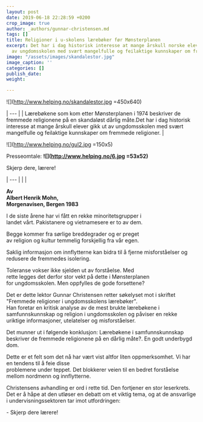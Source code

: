 ```yaml
---
layout: post
date: 2019-06-18 22:28:59 +0200
crop_image: true
author: _authors/gunnar-christensen.md
tags: []
title: Religioner i u-skolens lærebøker før Mønsterplanen
excerpt: Det har i dag historisk interesse at mange årskull norske elever gikk ut
  av ungdomsskolen med svært mangelfulle og feilaktige kunnskaper om fremmede religioner.
image: "/assets/images/skandalestor.jpg"
image_caption: ''
categories: []
publish_date: 
weight: 

---
```


![](http://www.helping.no/skandalestor.jpg =450x640)

| --- |
| Lærebøkene som kom etter Mønsterplanen i 1974 beskriver de fremmede religionene på en skandaløst dårlig måte.Det har i dag historisk interesse at mange årskull elever gikk ut av ungdomsskolen med svært mangelfulle og feilaktige kunnskaper om fremmede religioner. |

![](http://www.helping.no/gul2.jpg =150x5)

Presseomtale: **![](http://www.helping.no/6.jpg =53x52)**

Skjerp dere, lærere!

| --- |
|  |

**Av**  
**Albert Henrik Mohn,**  
**Morgenavisen, Bergen 1983**

I de siste årene har vi fått en rekke minoritetsgrupper i  
landet vårt. Pakistanere og vietnamesere er to av dem.

Begge kommer fra sørlige breddegrader og er preget  
av religion og kultur temmelig forskjellig fra vår egen.

Saklig informasjon om innflytterne kan bidra til å fjerne misforståelser og redusere de fremmedes isolering.

Toleranse vokser ikke sjelden ut av forståelse. Med  
rette legges det derfor stor vekt på dette i Mønsterplanen  
for ungdomsskolen. Men oppfylles de gode forsettene?

Det er dette lektor Gunnar Christensen retter søkelyset mot i skriftet "Fremmede religioner i ungdomsskolens lærebøker".  
Han foretar en kritisk analyse av de mest brukte lærebøkene i samfunnskunnskap og religion i ungdomsskolen og påviser en rekke uriktige informasjoner, utelatelser og misforståelser.

Det munner ut i følgende konklusjon: Lærebøkene i samfunnskunnskap beskriver de fremmede religionene på en dårlig måte?. En godt underbygd dom.

Dette er et felt som det nå har vært vist altfor liten oppmerksomhet. Vi har en tendens til å feie disse  
problemene under teppet. Det blokkerer veien til en bedret forståelse mellom nordmenn og innflytterne.

Christensens avhandling er ord i rette tid. Den fortjener en stor leserkrets. Det er å håpe at den utløser en debatt om et viktig tema, og at de ansvarlige i undervisningssektoren tar imot utfordringen:

\- Skjerp dere lærere!